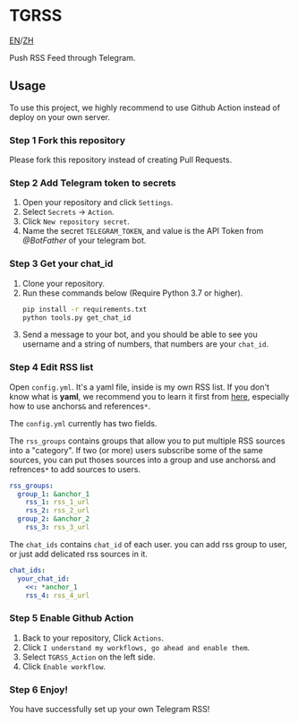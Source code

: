 # TGRSS

[EN](README.md)/[ZH](README_zh.md)

Push RSS Feed through Telegram.

## Usage

To use this project, we highly recommend to use Github Action instead of deploy on your own server.

### Step 1 Fork this repository

Please fork this repository instead of creating Pull Requests.

### Step 2 Add Telegram token to secrets

1. Open your repository and click `Settings`.
2. Select `Secrets` → `Action`.
3. Click `New repository secret`.
4. Name the secret `TELEGRAM_TOKEN`, and value is the API Token from *@BotFather* of your telegram bot.

### Step 3 Get your chat_id

1. Clone your repository.
2. Run these commands below (Require Python 3.7 or higher).
    ```bash
    pip install -r requirements.txt
    python tools.py get_chat_id
    ```
3. Send a message to your bot, and you should be able to see you username and a string of numbers, that numbers are your `chat_id`.

### Step 4 Edit RSS list

Open `config.yml`. It's a yaml file, inside is my own RSS list. If you don't know what is **yaml**, we recommend you to learn it first from [here](https://learnxinyminutes.com/docs/yaml/), especially how to use anchors`&` and references`*`.

The `config.yml` currently has two fields.

The `rss_groups` contains groups that allow you to put multiple RSS sources into a "category". If two (or more) users subscribe some of the same sources, you can put thoses sources into a group and use anchors`&` and refrences`*` to add sources to users.

```yaml
rss_groups:
  group_1: &anchor_1
    rss_1: rss_1_url
    rss_2: rss_2_url
  group_2: &anchor_2
    rss_3: rss_3_url
```

The `chat_ids` contains `chat_id` of each user. you can add rss group to user, or just add delicated rss sources in it.

```yaml
chat_ids:
  your_chat_id:
    <<: *anchor_1
    rss_4: rss_4_url
```

### Step 5 Enable Github Action

1. Back to your repository, Click `Actions`.
2. Click `I understand my workflows, go ahead and enable them`.
3. Select `TGRSS_Action` on the left side.
4. Click `Enable workflow`.

### Step 6 Enjoy!

You have successfully set up your own Telegram RSS!